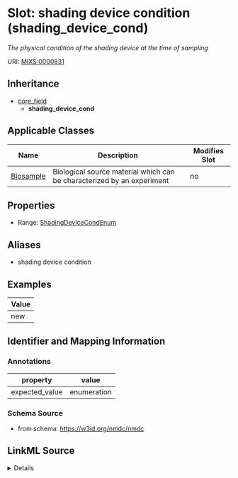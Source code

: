 # Slot: shading device condition (shading_device_cond)


_The physical condition of the shading device at the time of sampling_



URI: [MIXS:0000831](https://w3id.org/mixs/0000831)




## Inheritance

* [core_field](core_field.md)
    * **shading_device_cond**





## Applicable Classes

| Name | Description | Modifies Slot |
| --- | --- | --- |
[Biosample](Biosample.md) | Biological source material which can be characterized by an experiment |  no  |







## Properties

* Range: [ShadingDeviceCondEnum](ShadingDeviceCondEnum.md)



## Aliases


* shading device condition




## Examples

| Value |
| --- |
| new |

## Identifier and Mapping Information





### Annotations

| property | value |
| --- | --- |
| expected_value | enumeration || occurrence | 1 |



### Schema Source


* from schema: https://w3id.org/nmdc/nmdc




## LinkML Source

<details>
```yaml
name: shading_device_cond
annotations:
  expected_value:
    tag: expected_value
    value: enumeration
  occurrence:
    tag: occurrence
    value: '1'
description: The physical condition of the shading device at the time of sampling
title: shading device condition
examples:
- value: new
from_schema: https://w3id.org/nmdc/nmdc
aliases:
- shading device condition
rank: 1000
is_a: core field
slot_uri: MIXS:0000831
multivalued: false
alias: shading_device_cond
domain_of:
- Biosample
range: shading_device_cond_enum

```
</details>
